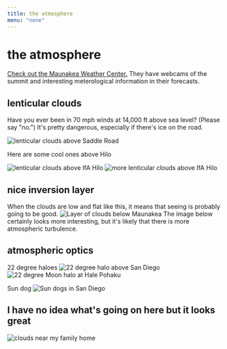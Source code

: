 ```yaml
---
title: the atmosphere
menu: "none"
---
```


# the atmosphere

[Check out the Maunakea Weather Center.](http://mkwc.ifa.hawaii.edu/) They have
webcams of the summit and interesting meterological information in their forecasts.

## lenticular clouds
Have you ever been in 70 mph winds at 14,000 ft above sea level? (Please say "no.")
It's pretty dangerous, especially if there's ice on the road.

![lenticular clouds above Saddle Road](/atmosphere/lenticular-5.jpeg)

Here are some cool ones above Hilo

![lenticular clouds above IfA Hilo](/atmosphere/lenticular-1.jpeg)
![more lenticular clouds above IfA Hilo](/atmosphere/lenticular-3.jpeg)


## nice inversion layer
When the clouds are low and flat like this, it means that seeing is probably going
to be good.
![Layer of clouds below Maunakea](/atmosphere/clouds_maunakea-2.jpeg)
The image below certainly looks more interesting, but it's likely that there
is more atmospheric turbulence.

## atmospheric optics
22 degree haloes
![22 degree halo above San Diego](/atmosphere/halo-1.jpeg)
![22 degree Moon halo at Hale Pohaku](/atmosphere/halo-2.jpeg)

Sun dog
![Sun dogs in San Diego](/atmosphere/halo-3.jpeg)


## I have no idea what's going on here but it looks great
![clouds near my family home](/atmosphere/bonita-2.jpeg)